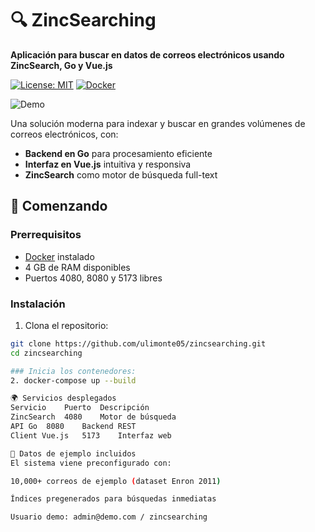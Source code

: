 # 🔍 ZincSearching

**Aplicación para buscar en datos de correos electrónicos usando ZincSearch, Go y Vue.js**

[![License: MIT](https://img.shields.io/badge/License-MIT-blue.svg)](https://opensource.org/licenses/MIT)
[![Docker](https://badgen.net/badge/icon/docker?icon=docker&label)](https://www.docker.com)

![Demo](https://via.placeholder.com/800x400.png?text=ZincSearching+Interface+Preview) <!-- Agrega una imagen real aquí -->

Una solución moderna para indexar y buscar en grandes volúmenes de correos electrónicos, con:
- **Backend en Go** para procesamiento eficiente
- **Interfaz en Vue.js** intuitiva y responsiva
- **ZincSearch** como motor de búsqueda full-text

## 🚀 Comenzando

### Prerrequisitos
- [Docker](https://www.docker.com/get-started) instalado
- 4 GB de RAM disponibles
- Puertos 4080, 8080 y 5173 libres

### Instalación
1. Clona el repositorio:
```bash
git clone https://github.com/ulimonte05/zincsearching.git
cd zincsearching

### Inicia los contenedores:
2. docker-compose up --build

🌍 Servicios desplegados
Servicio	Puerto	Descripción
ZincSearch	4080	Motor de búsqueda
API Go	8080	Backend REST
Client Vue.js	5173	Interfaz web

🧠 Datos de ejemplo incluidos
El sistema viene preconfigurado con:

10,000+ correos de ejemplo (dataset Enron 2011)

Índices pregenerados para búsquedas inmediatas

Usuario demo: admin@demo.com / zincsearching
